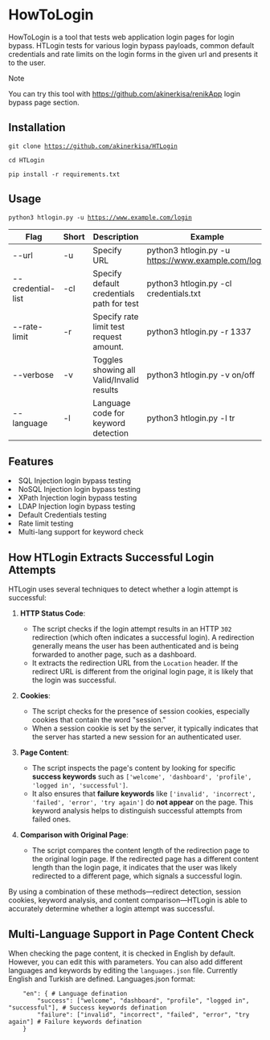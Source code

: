 # HowToLogin
HowToLogin is a tool that tests web application login pages for login bypass. HTLogin tests for various login bypass payloads, common default credentials and rate limits on the login forms in the given url and presents it to the user.

> [!NOTE]
> You can try this tool with https://github.com/akinerkisa/renikApp login bypass page section.

## Installation
<code>git clone https://github.com/akinerkisa/HTLogin</code>
<p><code>cd HTLogin</code></p>
<p><code>pip install -r requirements.txt</code></p>

## Usage
<code>python3 htlogin.py -u https://www.example.com/login </code>

Flag | Short | Description | Example | Default | Required
--- | --- | --- | --- | --- | --- |
--url	| -u | Specify URL | python3 htlogin.py -u https://www.example.com/login | N/A | Yes |
--credential-list | -cl | Specify default credentials path for test | python3 htlogin.py -cl credentials.txt | Defined in the program | No |
--rate-limit | -r | Specify rate limit test request amount. | python3 htlogin.py -r 1337 | 300 | No |
--verbose | -v | Toggles showing all Valid/Invalid results | python3 htlogin.py -v on/off | off | No |
--language | -l | Language code for keyword detection | python3 htlogin.py -l tr | en | No |


## Features
<li> SQL Injection login bypass testing
<li> NoSQL Injection login bypass testing
<li> XPath Injection login bypass testing
<li> LDAP Injection login bypass testing
<li> Default Credentials testing
<li> Rate limit testing
<li> Multi-lang support for keyword check
  
## How HTLogin Extracts Successful Login Attempts

HTLogin uses several techniques to detect whether a login attempt is successful:

1. **HTTP Status Code**:
   - The script checks if the login attempt results in an HTTP `302` redirection (which often indicates a successful login). A redirection generally means the user has been authenticated and is being forwarded to another page, such as a dashboard.
   - It extracts the redirection URL from the `Location` header. If the redirect URL is different from the original login page, it is likely that the login was successful.

2. **Cookies**:
   - The script checks for the presence of session cookies, especially cookies that contain the word "session."
   - When a session cookie is set by the server, it typically indicates that the server has started a new session for an authenticated user.

3. **Page Content**:
   - The script inspects the page's content by looking for specific **success keywords** such as `['welcome', 'dashboard', 'profile', 'logged in', 'successful']`.
   - It also ensures that **failure keywords** like `['invalid', 'incorrect', 'failed', 'error', 'try again']` do **not appear** on the page. This keyword analysis helps to distinguish successful attempts from failed ones.

4. **Comparison with Original Page**:
   - The script compares the content length of the redirection page to the original login page. If the redirected page has a different content length than the login page, it indicates that the user was likely redirected to a different page, which signals a successful login.

By using a combination of these methods—redirect detection, session cookies, keyword analysis, and content comparison—HTLogin is able to accurately determine whether a login attempt was successful.

## Multi-Language Support in Page Content Check
When checking the page content, it is checked in English by default. However, you can edit this with parameters. You can also add different languages and keywords by editing the `languages.json` file. Currently English and Turkish are defined.
Languages.json format:
```
    "en": { # Language defination
        "success": ["welcome", "dashboard", "profile", "logged in", "successful"], # Success keywords defination
        "failure": ["invalid", "incorrect", "failed", "error", "try again"] # Failure keywords defination
    }
```
